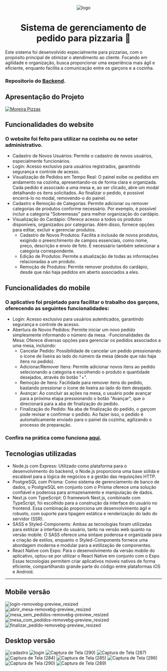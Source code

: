 <div align="center">
  
![logo](https://github.com/Denis-moreira98/api-pizzaria/assets/72985107/68e4a1f0-c155-405a-b68a-f1e6a5636e4b)

# Sistema de gerenciamento de pedido para pizzaria 🍕
</div>



Este sistema foi desenvolvido especialmente para pizzarias, com o propósito principal de otimizar o atendimento ao cliente. Focando em agilidade e organização, busca proporcionar uma experiência mais ágil e eficiente, enquanto facilita a comunicação entre os garçons e a cozinha.

### Repositorio do [Backend](https://github.com/Denis-moreira98/api-pizzaria).

## Apresentação do Projeto

[![Moreira Pizzas](https://github.com/Denis-moreira98/sistem-moreira-pizzas/assets/72985107/0435dc3f-64ea-4e54-ac8d-34f028fbf8ae)](https://www.youtube.com/watch?v=08vw_p-_Ph4&ab_channel=DenisMoreira)

## Funcionalidades do website

### O website foi feito para utilizar na cozinha ou no setor administrativo.

-  Cadastro de Novos Usuários: Permite o cadastro de novos usuários, especialmente funcionários.
-  Login: Acesso exclusivo para usuários registrados, garantindo segurança e controle de acesso.
-  Visualização de Pedidos em Tempo Real: O painel exibe os pedidos em andamento na cozinha, apresentando-os de forma clara e organizada. Cada pedido é associado a uma mesa e, ao ser clicado, abre um modal detalhando os itens solicitados. Ao finalizar o pedido, é possível encerrá-lo no modal, removendo-o do painel.
-  Cadastro e Remoção de Categorias: Permite adicionar ou remover categorias de produtos conforme necessário. Por exemplo, é possível incluir a categoria "Sobremesas" para melhor organização do cardápio.
-  Visualização do Cardápio: Oferece acesso a todos os produtos disponíveis, organizados por categorias. Além disso, fornece opções para editar, excluir e gerenciar produtos.
   - Cadastro de Novos Produtos: Facilita a inclusão de novos produtos, exigindo o preenchimento de campos essenciais, como nome, preço, descrição e envio de foto. É necessário também selecionar a categoria correspondente.
   - Edição de Produtos: Permite a atualização de todas as informações relacionadas a um produto.
   - Remoção de Produtos: Permite remover produtos do cardápio, desde que não haja pedidos em aberto associados a eles.

## Funcionalidades do mobile

### O aplicativo foi projetado para facilitar o trabalho dos garçons, oferecendo as seguintes funcionalidades:

-  Login: Acesso exclusivo para usuários autenticados, garantindo segurança e controle de acesso.
- Abertura de Novos Pedidos: Permite iniciar um novo pedido simplesmente informando o número da mesa. 
-Funcionalidades da Mesa: Oferece diversas opções para gerenciar os pedidos associados a uma mesa, incluindo:
   - Cancelar Pedido: Possibilidade de cancelar um pedido pressionando o ícone de lixeira ao lado do número da mesa (desde que não haja itens no pedido).
   - Adicionar/Remover Itens: Permite adicionar novos itens ao pedido selecionando a categoria e escolhendo o produto e quantidade desejados, através do botão "+".
   - Remoção de Itens: Facilidade para remover itens do pedido, bastando pressionar o ícone de lixeira ao lado do item desejado.
   - Avançar: Ao concluir as ações na mesa, o usuário pode avançar para a próxima etapa pressionando o botão "Avançar", que o direcionará para a aba de finalização do pedido.
   - Finalização do Pedido: Na aba de finalização do pedido, o garçom pode revisar e confirmar o pedido. Ao fazer isso, o pedido é automaticamente enviado para o painel da cozinha, agilizando o processo de preparação.

### Confira na prática como funciona [aqui](https://www.youtube.com/watch?v=08vw_p-_Ph4&ab_channel=DenisMoreira).


## Tecnologias utilizadas

- Node.js com Express: Utilizado como plataforma para o desenvolvimento do backend, o Node.js proporciona uma base sólida e escalável para a lógica de negócios e a gestão das requisições HTTP.
- PostgreSQL com Prisma: Como sistema de gerenciamento de banco de dados, o PostgreSQL em conjunto com o Prisma oferece uma solução confiável e poderosa para armazenamento e manipulação de dados.
- Next.js com TypeScript: O framework Next.js, combinado com TypeScript, foi escolhido para a construção da interface do usuário no frontend. Essa combinação proporciona um desenvolvimento ágil e robusto, com suporte para tipagem estática e renderização do lado do servidor (SSR).
- SASS e Styled-Components: Ambas as tecnologias foram utilizadas para estilizar a interface do usuário, tanto na versão web quanto na versão mobile. O SASS oferece uma sintaxe poderosa e organizada para a criação de estilos, enquanto o Styled-Components fornece uma abordagem moderna e modular para a estilização de componentes.
- React Native com Expo: Para o desenvolvimento da versão mobile do aplicativo, optou-se por utilizar o React Native em conjunto com o Expo. Essas tecnologias permitem criar aplicativos móveis nativos de forma eficiente, compartilhando grande parte do código entre plataformas iOS e Android. 

<hr>

## Mobile versão

![login-removebg-preview_resized](https://github.com/Denis-moreira98/sistem-moreira-pizzas/assets/72985107/45243aca-360a-43c6-a00c-9e23d64c3e7f)
![abrir_mesa-removebg-preview_resized](https://github.com/Denis-moreira98/sistem-moreira-pizzas/assets/72985107/33bdae0c-4cd3-4b11-ad2b-8a1cacf14cfb)
![mesa_sem_pedidos-removebg-preview_resized](https://github.com/Denis-moreira98/sistem-moreira-pizzas/assets/72985107/b0549e10-8034-4682-9065-31c353fbaa17)![mesa_com_pedidos-removebg-preview_resized](https://github.com/Denis-moreira98/sistem-moreira-pizzas/assets/72985107/2f64c7b0-1044-460e-b0f4-8f5c67e7ef7f)
![finalizar_pedido-removebg-preview_resized](https://github.com/Denis-moreira98/sistem-moreira-pizzas/assets/72985107/49ee7f8c-3384-4a27-809d-c17656555adf)

## Desktop versão

![cadastro](https://github.com/Denis-moreira98/sistem-moreira-pizzas/assets/72985107/7cea8cc4-72ec-4b7c-8b58-03ccc05728d5)
![login](https://github.com/Denis-moreira98/sistem-moreira-pizzas/assets/72985107/9cc550e1-5178-4bb3-9ab2-c83177708ffa)
![Captura de Tela (290)](https://github.com/Denis-moreira98/sistem-moreira-pizzas/assets/72985107/d6617818-844c-4193-b04e-a1305b714f59)
![Captura de Tela (287)](https://github.com/Denis-moreira98/sistem-moreira-pizzas/assets/72985107/e4e5057a-15f4-4857-a891-31663fd88b6b)
![Captura de Tela (284)](https://github.com/Denis-moreira98/sistem-moreira-pizzas/assets/72985107/16ba6746-10a1-4e99-a0aa-c8e92294090c)
![Captura de Tela (285)](https://github.com/Denis-moreira98/sistem-moreira-pizzas/assets/72985107/384c3902-ea0e-4d0a-aaf8-2f2e099361cc)
![Captura de Tela (286)](https://github.com/Denis-moreira98/sistem-moreira-pizzas/assets/72985107/1168c122-60eb-4bd3-8623-d323e3ffdd6e)
![Captura de Tela (290)](https://github.com/Denis-moreira98/sistem-moreira-pizzas/assets/72985107/d6617818-844c-4193-b04e-a1305b714f59)
![Captura de Tela (289)](https://github.com/Denis-moreira98/sistem-moreira-pizzas/assets/72985107/11804cf2-1baf-463b-852e-ddf1e0c05f1a)






